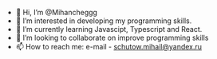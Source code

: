 - 👋 Hi, I’m @Mihancheggg
- 👀 I’m interested in developing my programming skills.
- 🌱 I’m currently learning Javascipt, Typescript and React.
- 💞️ I’m looking to collaborate on improve programming skills
- 📫 How to reach me: e-mail - schutow.mihail@yandex.ru

<!---
Mihancheggg/Mihancheggg is a ✨ special ✨ repository because its `README.md` (this file) appears on your GitHub profile.
You can click the Preview link to take a look at your changes.
--->
